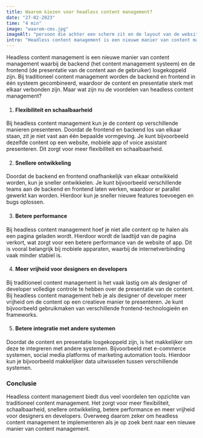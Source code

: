 ```yaml
---
title: Waarom kiezen voor headless content management?
date: "27-02-2023"
time: "4 min"
image: "waarom-cms.jpg"
imageAlt: "persoon die achter een scherm zit en de layout van de website bekijkt."
intro: "Headless content management is een nieuwe manier van content management waarbij de..."
---
```


Headless content management is een nieuwe manier van content management waarbij de backend (het content management systeem) en de frontend (de presentatie van de content aan de gebruiker) losgekoppeld zijn. Bij traditioneel content management worden de backend en frontend in één systeem gecombineerd, waardoor de content en presentatie sterk met elkaar verbonden zijn. Maar wat zijn nu de voordelen van headless content management?

1. #### Flexibiliteit en schaalbaarheid

Bij headless content management kun je de content op verschillende manieren presenteren. Doordat de frontend en backend los van elkaar staan, zit je niet vast aan één bepaalde vormgeving. Je kunt bijvoorbeeld dezelfde content op een website, mobiele app of voice assistant presenteren. Dit zorgt voor meer flexibiliteit en schaalbaarheid.

2. #### Snellere ontwikkeling

Doordat de backend en frontend onafhankelijk van elkaar ontwikkeld worden, kun je sneller ontwikkelen. Je kunt bijvoorbeeld verschillende teams aan de backend en frontend laten werken, waardoor er parallel gewerkt kan worden. Hierdoor kun je sneller nieuwe features toevoegen en bugs oplossen.

3. #### Betere performance

Bij headless content management hoef je niet alle content op te halen als een pagina geladen wordt. Hierdoor wordt de laadtijd van de pagina verkort, wat zorgt voor een betere performance van de website of app. Dit is vooral belangrijk bij mobiele apparaten, waarbij de internetverbinding vaak minder stabiel is.

4. #### Meer vrijheid voor designers en developers

Bij traditioneel content management is het vaak lastig om als designer of developer volledige controle te hebben over de presentatie van de content. Bij headless content management heb je als designer of developer meer vrijheid om de content op een creatieve manier te presenteren. Je kunt bijvoorbeeld gebruikmaken van verschillende frontend-technologieën en frameworks.

5. #### Betere integratie met andere systemen

Doordat de content en presentatie losgekoppeld zijn, is het makkelijker om deze te integreren met andere systemen. Bijvoorbeeld met e-commerce systemen, social media platforms of marketing automation tools. Hierdoor kun je bijvoorbeeld makkelijker data uitwisselen tussen verschillende systemen.

### Conclusie

Headless content management biedt dus veel voordelen ten opzichte van traditioneel content management. Het zorgt voor meer flexibiliteit, schaalbaarheid, snellere ontwikkeling, betere performance en meer vrijheid voor designers en developers. Overweeg daarom zeker om headless content management te implementeren als je op zoek bent naar een nieuwe manier van content management.

